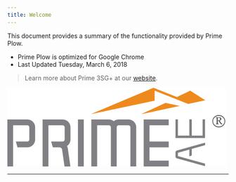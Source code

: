 ```yaml
---
title: Welcome
---
```


This document provides a summary of the functionality provided by Prime Plow.

* Prime Plow is optimized for Google Chrome
* Last Updated Tuesday, March 6, 2018

> Learn more about Prime 3SG+ at our [website](http://prime3sg.com/).

![](/uploads/versions/PRIME-Logo---x----498-179x---.png)

---